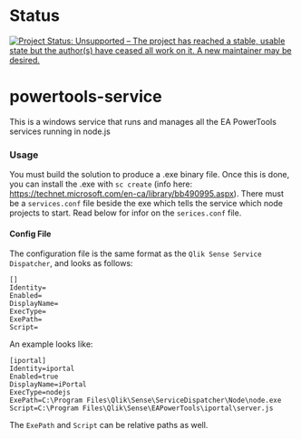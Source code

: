 # Status
[![Project Status: Unsupported – The project has reached a stable, usable state but the author(s) have ceased all work on it. A new maintainer may be desired.](https://www.repostatus.org/badges/latest/unsupported.svg)](https://www.repostatus.org/#unsupported)

# powertools-service
This is a windows service that runs and manages all the EA PowerTools services running in node.js

### Usage

You must build the solution to produce a .exe binary file. Once this is done, you can install the .exe with `sc create` (info here: https://technet.microsoft.com/en-ca/library/bb490995.aspx). There must be a `services.conf` file beside the exe which tells the service which node projects to start. Read below for infor on the `serices.conf` file.

#### Config File

The configuration file is the same format as the `Qlik Sense Service Dispatcher`, and looks as follows:
```
[]
Identity=
Enabled=
DisplayName=
ExecType=
ExePath=
Script=
```

An example looks like:
```
[iportal]
Identity=iportal
Enabled=true
DisplayName=iPortal
ExecType=nodejs
ExePath=C:\Program Files\Qlik\Sense\ServiceDispatcher\Node\node.exe
Script=C:\Program Files\Qlik\Sense\EAPowerTools\iportal\server.js
```
The `ExePath` and `Script` can be relative paths as well.
